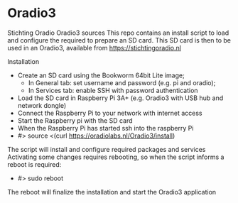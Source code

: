 # Oradio3
Stichting Oradio Oradio3 sources
This repo contains an install script to load and configure the required to prepare an SD card.
This SD card is then to be used in an Oradio3, available from https://stichtingoradio.nl

Installation
- Create an SD card using the Bookworm 64bit Lite image;
  - In General tab: set username and password (e.g. pi and oradio);
  - In Services tab: enable SSH with password authentication
- Load the SD card in Raspberry Pi 3A+ (e.g. Oradio3 with USB hub and network dongle)
- Connect the Raspberry Pi to your network with internet access
- Start the Raspberry pi with the SD card
- When the Raspberry Pi has started ssh into the raspberry Pi
- #> source <(curl https://oradiolabs.nl/Oradio3/install)

The script will install and configure required packages and services
Activating some changes requires rebooting, so when the script informs a reboot is required:
- #> sudo reboot

The reboot will finalize the installation and start the Oradio3 application
